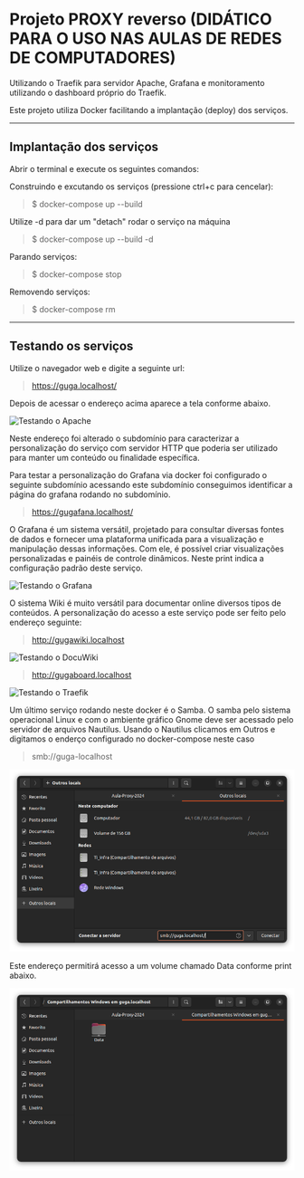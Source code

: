 # Projeto PROXY reverso  (DIDÁTICO PARA O USO NAS AULAS DE REDES DE COMPUTADORES)

 Utilizando o Traefik para servidor Apache, Grafana e monitoramento utilizando o dashboard próprio do Traefik.
    
Este projeto utiliza Docker facilitando a implantação (deploy) dos serviços. 
 ***

 ## Implantação dos serviços
 Abrir o terminal e execute os seguintes comandos:

Construindo e excutando os serviços (pressione ctrl+c para cencelar):

> $ docker-compose up --build

Utilize -d para dar um "detach" rodar o serviço na máquina

> $ docker-compose up --build -d

Parando serviços: 
> $ docker-compose stop

Removendo serviços: 
> $ docker-compose rm
***

 ## Testando os serviços

Utilize o navegador web e digite a seguinte url:

> https://guga.localhost/

Depois de acessar o endereço acima aparece a tela conforme abaixo.

![Testando o Apache](doc/Proxy1_Apache.png) 

Neste endereço foi alterado o subdomínio para caracterizar a personalização do serviço com servidor HTTP que poderia ser utilizado para manter um conteúdo ou finalidade específica.

Para testar a personalização do Grafana via docker foi configurado o seguinte subdomínio acessando este subdomínio conseguimos identificar a página do grafana rodando no subdomínio.
 > https://gugafana.localhost/

O Grafana é um sistema versátil, projetado para consultar diversas fontes de dados e fornecer uma plataforma unificada para a visualização e manipulação dessas informações. Com ele, é possível criar visualizações personalizadas e painéis de controle dinâmicos. Neste print indica a configuração padrão deste serviço.

 ![Testando o Grafana](doc/Proxy3_grafana.png) 

O sistema Wiki é muito versátil para documentar online diversos tipos de conteúdos. A personalização do acesso a este serviço pode ser feito pelo endereço seguinte:

  > http://gugawiki.localhost

 ![Testando o DocuWiki](doc/Proxy2_Wiki.png) 

  > http://gugaboard.localhost

 ![Testando o Traefik](doc/Proxy1_Board.png) 

 Um último serviço rodando neste docker é o Samba. O samba pelo sistema operacional Linux e com o ambiente gráfico Gnome deve ser acessado pelo servidor de arquivos Nautilus. Usando o Nautilus clicamos em Outros e digitamos o enderço configurado no docker-compose neste caso 

  > smb://guga-localhost 

  ![Testando o Samba](doc/Proxy_samba1.png)

  Este endereço permitirá acesso a um volume chamado Data conforme print abaixo.

  ![Testando o Samba](doc/Proxy_samba2.png)
